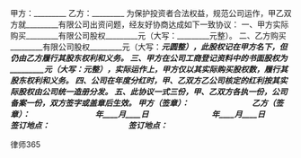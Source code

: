 
 甲方：_________
乙方：_________
为保护投资者合法权益，规范公司运作，甲乙双方就_________有限公司出资问题，经友好协商达成如下一致协议：
一、甲方实际购买_________有限公司股权_________元（大写：_________元整）。
二、乙方购买_________有限公司股权_________元（大写：_________元圆整），此股权记在甲方名下，但仍由乙方履行其股东权利和义务。
三、甲方在公司工商登记资料中的书面股权为_________元（大写：_________元整），实际运作上，甲方仅以其实际购买股权数，履行其股东权利和义务。
四、公司在年度分红时，甲、乙双方乙公司核定的红利按其实际股权由公司统一造册分发。
五、此协议一式三份，甲、乙双方各执一份，公司备案一份，双方签字或盖章后生效。
甲方（签章）：_________　　　　　　　　乙方（签章）：_________　　　　　　　　
_________年____月____日　　　　　　　　_________年____月____日　　　　　　　　
签订地点：_________　　　　　　　　　　签订地点：_________　　




 
律师365






 


 

 
 
 
 
 
  


  
 

  


  


  
 
 
 
 

